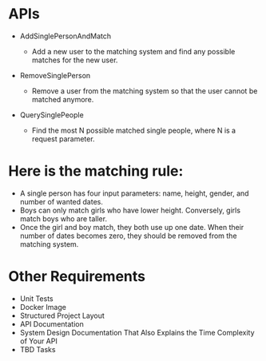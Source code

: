 # APIs
- AddSinglePersonAndMatch
  - Add a new user to the matching system and find any
possible matches for the new user.

- RemoveSinglePerson
  -  Remove a user from the matching system so that the user
cannot be matched anymore.

- QuerySinglePeople
  - Find the most N possible matched single people, where N is a
request parameter.

# Here is the matching rule:
- A single person has four input parameters: name, height, gender, and number of
wanted dates.
- Boys can only match girls who have lower height. Conversely, girls match boys who
are taller.
- Once the girl and boy match, they both use up one date. When their number of dates
becomes zero, they should be removed from the matching system.

# Other Requirements
- Unit Tests
- Docker Image
- Structured Project Layout
- API Documentation
- System Design Documentation That Also Explains the Time Complexity of Your API
- TBD Tasks